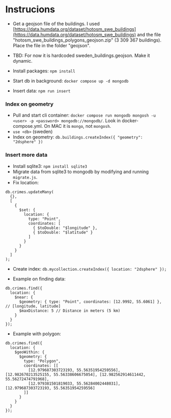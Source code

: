 # Instrucions

* Get a geojson file of the buildings. I used [https://data.humdata.org/dataset/hotosm_swe_buildings](https://data.humdata.org/dataset/hotosm_swe_buildings) and the file "hotosm_swe_buildings_polygons_geojson.zip" (3 309 367 buildings). Place the file in the folder "geojson".

* TBD: For now it is hardcoded sweden_buildings.geojson. Make it dynamic.


* Install packages: `npm install`
* Start db in background: `docker compose up -d mongodb `
* Insert data: `npm run insert`

### Index on geometry
* Pull and start cli container: `docker compose run mongodb mongosh -u <user> -p <password> mongodb://mongodb/`. Look in docker-compose.yml. On MAC it is `mongo`, not `mongosh`.
* `use <db>` (sweden)
* Index on geometry: `db.buildings.createIndex({ "geometry": "2dsphere" })`


### Insert more data
* Install sqlite3: `npm install sqlite3`
* Migrate data from sqlite3 to mongodb by modifying and running `migrate.js`.
* Fix location:
```console
db.crimes.updateMany(
  {},
  [
    {
      $set: {
        location: {
          type: "Point",
          coordinates: [
            { $toDouble: "$longitude" },
            { $toDouble: "$latitude" }
          ]
        }
      }
    }
  ]
);
```
* Create index: `db.mycollection.createIndex({ location: "2dsphere" });`

* Example on finding data:

```console
db.crimes.find({
  location: {
    $near: {
      $geometry: { type: "Point", coordinates: [12.9992, 55.6061] }, // [longitude, latitude]
      $maxDistance: 5 // Distance in meters (5 km)
    }
  }
});
```
* Example with polygon:

```console
db.crimes.find({
  location: {
    $geoWithin: {
      $geometry: {
        type: "Polygon",
        coordinates: [[
          [12.979687303723193, 55.56351954259556], [12.982670213525155, 55.56338606675054], [12.982562914611442, 55.56272474791968],
          [12.979381501819033, 55.56284002448031], [12.979687303723193, 55.56351954259556]
        ]]
      }
    }
  }
});
```
